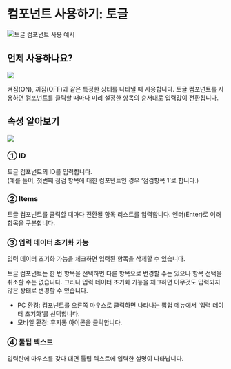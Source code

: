 # 컴포넌트 사용하기: 토글

![](https://www.eformsign.com/kr/support/wp-content/uploads/sites/5/2020/02/sample-of-using-toggle-component.gif)토글 컴포넌트 사용 예시

## 언제 사용하나요?

![](https://www.eformsign.com/kr/support/wp-content/uploads/sites/5/2020/02/form-builder-components_toggle.png)

켜짐\(ON\), 꺼짐\(OFF\)과 같은 특정한 상태를 나타낼 때 사용합니다. 토글 컴포넌트를 사용하면 컴포넌트를 클릭할 때마다 미리 설정한 항목의 순서대로 입력값이 전환됩니다.

## 속성 알아보기

![](https://www.eformsign.com/kr/support/wp-content/uploads/sites/5/2020/02/toggle-component-properties.png)

### ① ID

토글 컴포넌트의 ID를 입력합니다.  
\(예를 들어, 첫번째 점검 항목에 대한 컴포넌트인 경우 ‘점검항목 1’로 합니다.\)

### ② Items

토글 컴포넌트를 클릭할 때마다 전환될 항목 리스트를 입력합니다. 엔터\(Enter\)로 여러 항목을 구분합니다.

### ③ 입력 데이터 초기화 가능

입력 데이터 초기화 가능을 체크하면 입력된 항목을 삭제할 수 있습니다.

토글 컴포넌트는 한 번 항목을 선택하면 다른 항목으로 변경할 수는 있으나 항목 선택을 취소할 수는 없습니다. 그러나 입력 데이터 초기화 가능을 체크하면 아무것도 입력되지 않은 상태로 변경할 수 있습니다.

* PC 환경: 컴포넌트를 오른쪽 마우스로 클릭하면 나타나는 팝업 메뉴에서 ‘입력 데이터 초기화’를 선택합니다.
* 모바일 환경: 휴지통 아이콘을 클릭합니다.

### ④ 툴팁 텍스트

입력란에 마우스를 갖다 대면 툴팁 텍스트에 입력한 설명이 나타납니다.

